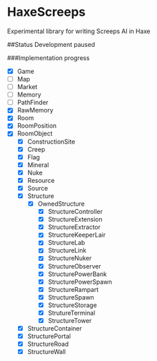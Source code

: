 # HaxeScreeps
Experimental library for writing Screeps AI in Haxe

##Status
Development paused

###Implementation progress

- [X] Game
- [ ] Map
- [ ] Market
- [ ] Memory
- [ ] PathFinder
- [X] RawMemory
- [X] Room
- [X] RoomPosition
- [X] RoomObject
  - [X] ConstructionSite
  - [X] Creep
  - [X] Flag
  - [X] Mineral
  - [X] Nuke
  - [X] Resource
  - [X] Source
  - [X] Structure
    - [X] OwnedStructure
      - [X] StructureController
      - [x] StructureExtension
      - [X] StructureExtractor
      - [X] StructureKeeperLair
      - [X] StructureLab
      - [X] StructureLink
      - [X] StructureNuker
      - [X] StructureObserver
      - [X] StructurePowerBank
      - [X] StructurePowerSpawn
      - [X] StructureRampart
      - [X] StructureSpawn
      - [X] StructureStorage
      - [X] StrutureTerminal
      - [X] StructureTower
  - [X] StructureContainer
  - [X] StructurePortal
  - [X] StructureRoad
  - [X] StructureWall
